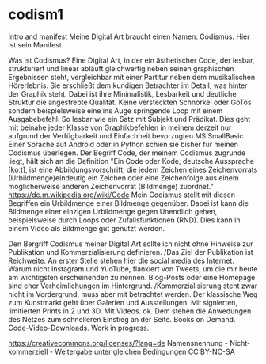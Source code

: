 # codism1
Intro and manifest
 Meine Digital Art braucht einen  Namen: Codismus. Hier ist sein Manifest.

Was ist Codismus? Eine Digital Art, in der ein ästhetischer Code, der lesbar, strukturiert und linear abläuft gleichwertig neben seinen graphischen Ergebnissen steht, vergleichbar mit einer Partitur neben dem musikalischen Hörerlebnis. Sie erschließt dem kundigen Betrachter im  Detail, was hinter der Graphik steht. Dabei ist ihre Minimalistik, Lesbarkeit und deutliche Struktur die angestrebte Qualität. Keine versteckten Schnörkel oder GoTos sondern beispielsweise eine ins Auge springende Loop mit einem Ausgabebefehl. So lesbar wie ein Satz mit Subjekt und Prädikat. Dies geht mit beinahe jeder Klasse von Graphikbefehlen in meinem derzeit nur aufgrund der Verfügbarkeit und Einfachheit bevorzugten MS SmallBasic. Einer Sprache auf Android oder in Python schien sie bisher für meinen Codismus überlegen.
Der Begriff Code, der meinem Codismus zugrunde liegt, hält sich an die Definition "Ein Code oder Kode, deutsche Aussprache [koːt], ist eine Abbildungsvorschrift, die jedem Zeichen eines Zeichenvorrats (Urbildmenge)eindeutig ein Zeichen oder eine Zeichenfolge aus einem möglicherweise anderen Zeichenvorrat (Bildmenge) zuordnet."
https://de.m.wikipedia.org/wiki/Code
Mein Codismus stellt mit diesen Begriffen ein Urbildmenge einer Bildmenge gegenüber. Dabei ist kann die Bildmenge einer einzigen Urbildmenge gegen Unendlich gehen, beispielsweise durch Loops oder Zufallsfunktionen (RND). Dies kann in einem Video als Bildmenge gut genutzt werden.

Den Bergriff Codismus meiner Digital Art sollte ich nicht ohne Hinweise zur Publikation und Kommerzialisierung definieren.
/Das Ziel der Publikation ist Reichweite. An erster Stelle stehen hier die social media des Internet. Warum nicht Instagram und YuoTube, flankiert von Tweets, um die mir heute am wichtigsten erscheinenden zu nennen. Blog-Posts oder eine  Homepage sind eher Verheimlichungen im Hintergrund.
/Kommerzialisierung steht zwar nicht im Vordergrund, muss aber mit betrachtet werden. Der klassische Weg zum Kunstmarkt geht über Galerien und Ausstellungen. Mit signierten, limitierten Prints in 2 und 3D. Mit Videos. ok. Dem stehen die Anwedungen des Netzes zum schnelleren Einstieg an der Seite. Books on Demand. Code-Video-Downloads.
Work in progress.

https://creativecommons.org/licenses/?lang=de
Namensnennung - Nicht-kommerziell - Weitergabe unter gleichen Bedingungen 
CC BY-NC-SA
